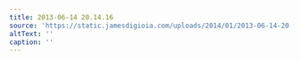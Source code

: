 ```yaml
---
title: 2013-06-14 20.14.16
source: 'https://static.jamesdigioia.com/uploads/2014/01/2013-06-14-20-14-16-scaled.jpg'
altText: ''
caption: ''
---
```


